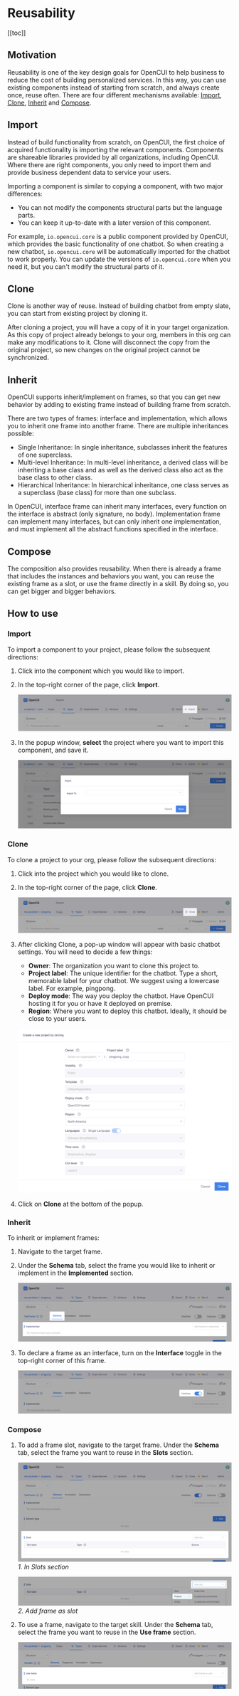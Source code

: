 # Reusability

[[toc]]

## Motivation
Reusability is one of the key design goals for OpenCUI to help business to reduce the cost of building personalized services. In this way, you can use existing components instead of starting from scratch, and always create once, reuse often. There are four different mechanisms available: [Import](#import), [Clone](#clone), [Inherit](#inherit) and [Compose](#compose).

## Import
Instead of build functionality from scratch, on OpenCUI, the first choice of acquired functionality is importing the relevant components. Components are shareable libraries provided by all organizations, including OpenCUI. Where there are right components, you only need to import them and provide business dependent data to service your users. 

Importing a component is similar to copying a component, with two major differences:
- You can not modify the components structural parts but the language parts.
- You can keep it up-to-date with a later version of this component.

For example, `io.opencui.core` is a public component provided by OpenCUI, which provides the basic functionality of one chatbot. So when creating a new chatbot, `io.opencui.core` will be automatically imported for the chatbot to work properly. You can update the versions of `io.opencui.core` when you need it, but you can't modify the structural parts of it. 

## Clone
Clone is another way of reuse. Instead of building chatbot from empty slate, you can start from existing project by cloning it. 

After cloning a project, you will have a copy of it in your target organization. As this copy of project already belongs to your org, members in this org can make any modifications to it. Clone will disconnect the copy from the original project, so new changes on the original project cannot be synchronized. 

## Inherit
OpenCUI supports inherit/implement on frames, so that you can get new behavior by adding to existing frame instead of building frame from scratch. 

There are two types of frames: interface and implementation, which allows you to inherit one frame into another frame. There are multiple inheritances possible: 
- Single Inheritance: In single inheritance, subclasses inherit the features of one superclass. 
- Multi-level Inheritance: In multi-level inheritance, a derived class will be inheriting a base class and as well as the derived class also act as the base class to other class.
- Hierarchical Inheritance: In hierarchical inheritance, one class serves as a superclass (base class) for more than one subclass.

In OpenCUI, interface frame can inherit many interfaces, every function on the interface is abstract (only signature, no body). Implementation frame can implement many interfaces, but can only inherit one implementation, and must implement all the abstract functions specified in the interface. 

## Compose
The composition also provides reusability. When there is already a frame that includes the instances and behaviors you want, you can reuse the existing frame as a slot, or use the frame directly in a skill. By doing so, you can get bigger and bigger behaviors.

## How to use

### Import
To import a component to your project, please follow the subsequent directions: 
1. Click into the component which you would like to import.
2. In the top-right corner of the page, click **Import**.

   ![import icon](/images/platform/reusability/import-icon.png)

3. In the popup window, **select** the project where you want to import this component, and save it.

   ![import project](/images/platform/reusability/import-project.png)

### Clone
To clone a project to your org, please follow the subsequent directions: 
1. Click into the project which you would like to clone.
2. In the top-right corner of the page,  click **Clone**.
   
   ![clone icon](/images/platform/reusability/clone-icon.png)

3. After clicking Clone, a pop-up window will appear with basic chatbot settings. You will need to decide a few things:
   - **Owner**: The organization you want to clone this project to.
   - **Project label**: The unique identifier for the chatbot. Type a short, memorable label for your chatbot. We suggest using a lowercase label. For example, pingpong.
   - **Deploy mode**: The way you deploy the chatbot. Have OpenCUI hosting it for you or have it deployed on premise.
   - **Region**: Where you want to deploy this chatbot. Ideally, it should be close to your users.

   ![clone project](/images/platform/reusability/clone-project.png)

4. Click on **Clone** at the bottom of the popup.

### Inherit
To inherit or implement frames:
1. Navigate to the target frame.
2. Under the **Schema** tab, select the frame you would like to inherit or implement in the **Implemented** section. 

   ![inherit](/images/platform/reusability/inherit.png)

3. To declare a frame as an interface, turn on the **Interface** toggle in the top-right corner of this frame.  

   ![inherit interface](/images/platform/reusability/inherit-interface.png)

### Compose
1. To add a frame slot, navigate to the target frame. Under the **Schema** tab, select the frame you want to reuse in the **Slots** section. 

   ![compose](/images/platform/reusability/compose.png)
   *1. In Slots section*

   ![compose frame](/images/platform/reusability/compose-frame.png)
   *2. Add frame as slot*

2. To use a frame, navigate to the target skill. Under the **Schema** tab, select the frame you want to reuse in the **Use frame** section.

   ![use frame](/images/platform/reusability/use-frame.png)